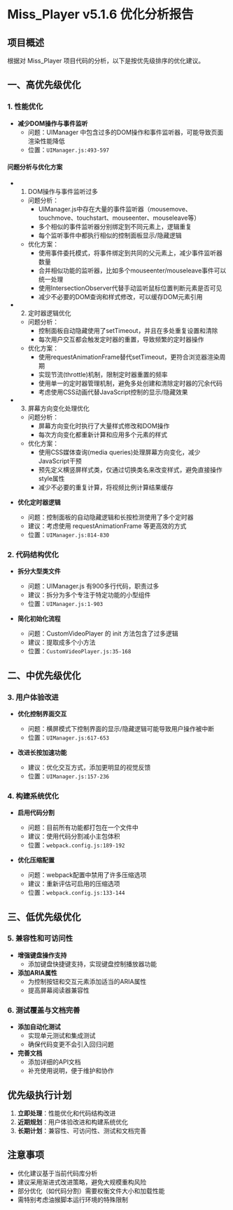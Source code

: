 # Miss_Player v5.1.6 优化分析报告

## 项目概述
根据对 Miss_Player 项目代码的分析，以下是按优先级排序的优化建议。

## 一、高优先级优化

### 1. 性能优化
- **减少DOM操作与事件监听**
  - 问题：UIManager 中包含过多的DOM操作和事件监听器，可能导致页面渲染性能降低
  - 位置：`UIManager.js:493-597`

#### 问题分析与优化方案
- 1. DOM操作与事件监听过多
  - 问题分析：
    - UIManager.js中存在大量的事件监听器（mousemove、touchmove、touchstart、mouseenter、mouseleave等）
    - 多个相似的事件监听器分别绑定到不同元素上，逻辑重复
    - 每个监听事件中都执行相似的控制面板显示/隐藏逻辑
  - 优化方案：
    - 使用事件委托模式，将事件绑定到共同的父元素上，减少事件监听器数量
    - 合并相似功能的监听器，比如多个mouseenter/mouseleave事件可以统一处理
    - 使用IntersectionObserver代替手动监听鼠标位置判断元素是否可见
    - 减少不必要的DOM查询和样式修改，可以缓存DOM元素引用
- 2. 定时器逻辑优化
  - 问题分析：
    - 控制面板自动隐藏使用了setTimeout，并且在多处重复设置和清除
    - 每次用户交互都会触发定时器的重置，导致频繁的定时器操作
  - 优化方案：
    - 使用requestAnimationFrame替代setTimeout，更符合浏览器渲染周期
    - 实现节流(throttle)机制，限制定时器重置的频率
    - 使用单一的定时器管理机制，避免多处创建和清除定时器的冗余代码
    - 考虑使用CSS动画代替JavaScript控制的显示/隐藏效果
- 3. 屏幕方向变化处理优化
  - 问题分析：
    - 屏幕方向变化时执行了大量样式修改和DOM操作
    - 每次方向变化都重新计算和应用多个元素的样式
  - 优化方案：
    - 使用CSS媒体查询(media queries)处理屏幕方向变化，减少JavaScript干预
    - 预先定义横竖屏样式类，仅通过切换类名来改变样式，避免直接操作style属性
    - 减少不必要的重复计算，将视频比例计算结果缓存

- **优化定时器逻辑**
  - 问题：控制面板的自动隐藏逻辑和长按检测使用了多个定时器
  - 建议：考虑使用 requestAnimationFrame 等更高效的方式
  - 位置：`UIManager.js:814-830`

### 2. 代码结构优化
- **拆分大型类文件**
  - 问题：UIManager.js 有900多行代码，职责过多
  - 建议：拆分为多个专注于特定功能的小型组件
  - 位置：`UIManager.js:1-903`

- **简化初始化流程**
  - 问题：CustomVideoPlayer 的 init 方法包含了过多逻辑
  - 建议：提取成多个小方法
  - 位置：`CustomVideoPlayer.js:35-168`

## 二、中优先级优化

### 3. 用户体验改进
- **优化控制界面交互**
  - 问题：横屏模式下控制界面的显示/隐藏逻辑可能导致用户操作被中断
  - 位置：`UIManager.js:617-653`

- **改进长按加速功能**
  - 建议：优化交互方式，添加更明显的视觉反馈
  - 位置：`UIManager.js:157-236`

### 4. 构建系统优化
- **启用代码分割**
  - 问题：目前所有功能都打包在一个文件中
  - 建议：使用代码分割减小主包体积
  - 位置：`webpack.config.js:189-192`

- **优化压缩配置**
  - 问题：webpack配置中禁用了许多压缩选项
  - 建议：重新评估可启用的压缩选项
  - 位置：`webpack.config.js:133-144`

## 三、低优先级优化

### 5. 兼容性和可访问性
- **增强键盘操作支持**
  - 添加键盘快捷键支持，实现键盘控制播放器功能
- **添加ARIA属性**
  - 为控制按钮和交互元素添加适当的ARIA属性
  - 提高屏幕阅读器兼容性

### 6. 测试覆盖与文档完善
- **添加自动化测试**
  - 实现单元测试和集成测试
  - 确保代码变更不会引入回归问题
- **完善文档**
  - 添加详细的API文档
  - 补充使用说明，便于维护和协作

## 优先级执行计划
1. **立即处理**：性能优化和代码结构改进
2. **近期规划**：用户体验改进和构建系统优化
3. **长期计划**：兼容性、可访问性、测试和文档完善

## 注意事项
- 优化建议基于当前代码库分析
- 建议采用渐进式改进策略，避免大规模重构风险
- 部分优化（如代码分割）需要权衡文件大小和加载性能
- 需特别考虑油猴脚本运行环境的特殊限制
